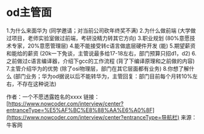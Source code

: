 # od主管面

1.为什么来面华为
(同学邀请；对当前公司砍年终奖不满)
2.为什么做前端
(大学做过项目，老师实验室做过前端，考研没精力转其它方向)
3.职业规划
(80%意愿技术专家，20%意愿管理层)
4.能不能接受转c语言做底层硬件开发
(能)
5.期望薪资和能给的薪资
(20k一下免谈，主管说最多给17-18左右，部门预算只招d1，d2)
6.之前做过c语言编译器，介绍下gcc的工作流程
(背了下编译原理和之前做的内容)
7.主管介绍华为的优势
(除了osi物理层，部门在其它层面都有业务)
8.你想了解什么
(部门业务；华为od据说以后不能转华为，主管回复：部门目前每个月转10%左右，不存在这种说法)



作者：一个不愿透露姓名的xxxx
链接：[https://www.nowcoder.com/interview/center?entranceType=%E5%AF%BC%E8%88%AA%E6%A0%8F](https://www.nowcoder.com/interview/center?entranceType=导航栏)
来源：牛客网
